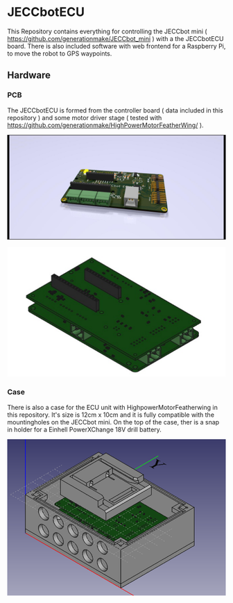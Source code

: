 # JECCbotECU

This Repository contains everything for controlling the JECCbot mini ( https://github.com/generationmake/JECCbot_mini ) with a the JECCbotECU board. There is also included software with web frontend for a Raspberry Pi, to move the robot to GPS waypoints.

## Hardware

### PCB

The JECCbotECU is formed from the controller board ( data included in this repository ) and some motor driver stage ( tested with https://github.com/generationmake/HighPowerMotorFeatherWing/ ).

![JECCbotECU rendering](hardware/controlpcb/productiondata/JECCbotECU.jpg)

![JECCbotECU with HighpowerMotorFeatherwing](hardware/controlpcb/productiondata/completeUnit.png)

### Case

There is also a case for the ECU unit with HighpowerMotorFeatherwing in this repository. It's size is 12cm x 10cm and it is fully compatible with the mountingholes on the JECCbot mini. On the top of the case, ther is a snap in holder for a Einhell PowerXChange 18V drill battery.

![JECCbotECU case](hardware/case/productiondata/case.png)
